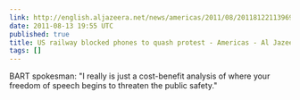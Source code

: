 ```yaml
---
link: http://english.aljazeera.net/news/americas/2011/08/201181221139693608.html
date: 2011-08-13 19:55 UTC
published: true
title: US railway blocked phones to quash protest - Americas - Al Jazeera English
tags: []
---
```


BART spokesman: "I really is just a cost-benefit analysis of where your freedom of speech begins to threaten the public safety."
